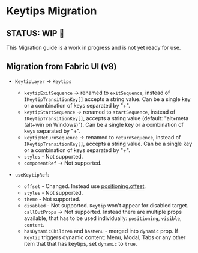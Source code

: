 # Keytips Migration

## STATUS: WIP 🚧

This Migration guide is a work in progress and is not yet ready for use.

## Migration from Fabric UI (v8)

- `KeytipLayer` -> `Keytips`

  - `keytipExitSequence` -> renamed to `exitSequence`, instead of `IKeytipTransitionKey[]`
    accepts a string value. Can be a single key or a combination of keys separated by "+".
  - `keytipStartSequence` -> renamed to `startSequence`, instead of `IKeytipTransitionKey[]`,
    accepts a string value (default: "alt+meta (alt+win on Windows)"). Can be a single key or a combination of keys separated by "+".
  - `keytipReturnSequence` -> renamed to `returnSequence`, instead of `IKeytipTransitionKey[]`,
    accepts a string value. Can be a single key or a combination of keys separated by "+".
  - `styles` - Not supported.
  - `componentRef` -> Not supported.

- `useKeytipRef`:
  - `offset` - Changed. Instead use [positioning.offset](https://react.fluentui.dev/?path=/docs/concepts-developer-positioning-components--docs#offset-value).
  - `styles` - Not supported.
  - `theme` - Not supported.
  - `disabled` - Not supported. `Keytip` won't appear for disabled target.
    `callOutProps` -> Not supported. Instead there are multiple props available, that has to be used individually: `positioning`, `visible`, `content`.
  - `hasDynamicChildren` and `hasMenu` - merged into `dynamic` prop. If `Keytip` triggers dynamic content: Menu, Modal, Tabs or any other item that
    that has keytips, set `dynamic` to `true`.
